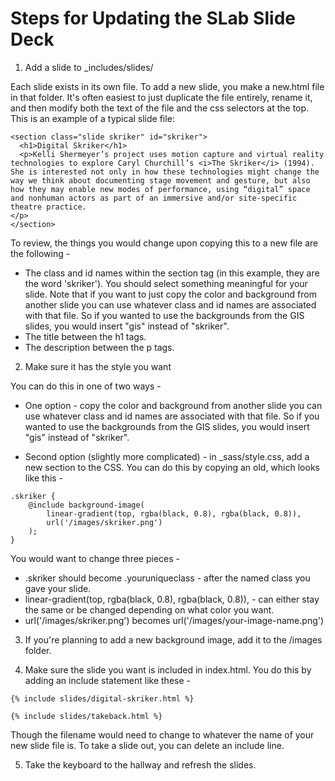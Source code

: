 # Steps for Updating the SLab Slide Deck

1. Add a slide to \_includes/slides/

Each slide exists in its own file. To add a new slide, you make a new.html file in that folder. It's often easiest to just duplicate the file entirely, rename it, and then modify both the text of the file and the css selectors at the top. This is an example of a typical slide file:

```
<section class="slide skriker" id="skriker">
  <h1>Digital Skriker</h1>
  <p>Kelli Shermeyer’s project uses motion capture and virtual reality technologies to explore Caryl Churchill’s <i>The Skriker</i> (1994). She is interested not only in how these technologies might change the way we think about documenting stage movement and gesture, but also how they may enable new modes of performance, using “digital” space and nonhuman actors as part of an immersive and/or site-specific theatre practice.
</p>
</section>

```

To review, the things you would change upon copying this to a new file are the following - 

* The class and id names within the section tag (in this example, they are the word 'skriker'). You should select something meaningful for your slide. Note that if you want to just copy the color and background from another slide you can use whatever class and id names are associated with that file. So if you wanted to use the backgrounds from the GIS slides, you would insert "gis" instead of "skriker".
* The title between the h1 tags.
* The description between the p tags.

2. Make sure it has the style you want

You can do this in one of two ways -

* One option - copy the color and background from another slide you can use whatever class and id names are associated with that file. So if you wanted to use the backgrounds from the GIS slides, you would insert "gis" instead of "skriker".

* Second option (slightly more complicated) - in \_sass/style.css, add a new section to the CSS. You can do this by copying an old, which looks like this - 

```
.skriker {
    @include background-image(
        linear-gradient(top, rgba(black, 0.8), rgba(black, 0.8)),
        url('/images/skriker.png')
    );
}
```

You would want to change three pieces -

* .skriker should become .youruniqueclass - after the named class you gave your slide.
* linear-gradient(top, rgba(black, 0.8), rgba(black, 0.8)), - can either stay the same or be changed depending on what color you want.
* url('/images/skriker.png') becomes url('/images/your-image-name.png')


3. If you're planning to add a new background image, add it to the /images folder.

4. Make sure the slide you want is included in index.html. You do this by adding an include statement like these - 

```
{% include slides/digital-skriker.html %}

{% include slides/takeback.html %}
```

Though the filename would need to change to whatever the name of your new slide file is. To take a slide out, you can delete an include line.

5. Take the keyboard to the hallway and refresh the slides.